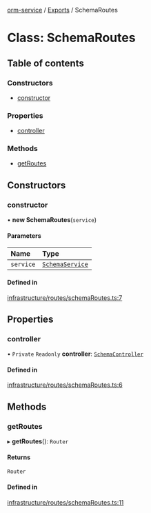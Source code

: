 [orm-service](../README.md) / [Exports](../modules.md) / SchemaRoutes

# Class: SchemaRoutes

## Table of contents

### Constructors

- [constructor](SchemaRoutes.md#constructor)

### Properties

- [controller](SchemaRoutes.md#controller)

### Methods

- [getRoutes](SchemaRoutes.md#getroutes)

## Constructors

### constructor

• **new SchemaRoutes**(`service`)

#### Parameters

| Name | Type |
| :------ | :------ |
| `service` | [`SchemaService`](SchemaService.md) |

#### Defined in

[infrastructure/routes/schemaRoutes.ts:7](https://github.com/FlavioLionelRita/lambdaorm-svc/blob/860c7d1/src/lib/infrastructure/routes/schemaRoutes.ts#L7)

## Properties

### controller

• `Private` `Readonly` **controller**: [`SchemaController`](SchemaController.md)

#### Defined in

[infrastructure/routes/schemaRoutes.ts:6](https://github.com/FlavioLionelRita/lambdaorm-svc/blob/860c7d1/src/lib/infrastructure/routes/schemaRoutes.ts#L6)

## Methods

### getRoutes

▸ **getRoutes**(): `Router`

#### Returns

`Router`

#### Defined in

[infrastructure/routes/schemaRoutes.ts:11](https://github.com/FlavioLionelRita/lambdaorm-svc/blob/860c7d1/src/lib/infrastructure/routes/schemaRoutes.ts#L11)
